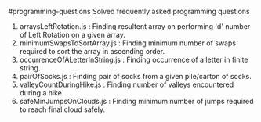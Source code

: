 #programming-questions
Solved frequently asked programming questions

1) arraysLeftRotation.js          : Finding resultent array on performing 'd' number of Left Rotation on a given array.
2) minimumSwapsToSortArray.js     : Finding minimum number of swaps required to sort the array in ascending order.
3) occurrenceOfALetterInString.js : Finding occurrence of a letter in finite string.
4) pairOfSocks.js                 : Finding pair of socks from a given pile/carton of socks.
5) valleyCountDuringHike.js       : Finding number of valleys encountered during a hike.
6) safeMinJumpsOnClouds.js        : Finding minimum number of jumps required to reach final cloud safely.
